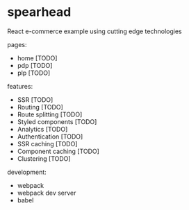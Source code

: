 # spearhead
React e-commerce example using cutting edge technologies

pages:

* home [TODO]
* pdp [TODO]
* plp [TODO]

features:
* SSR [TODO]
* Routing [TODO]
* Route splitting [TODO]
* Styled components [TODO]
* Analytics [TODO]
* Authentication [TODO]
* SSR caching [TODO]
* Component caching [TODO]
* Clustering [TODO]

development:
* webpack
* webpack dev server
* babel

